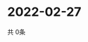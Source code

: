 # 2022-02-27
  共 0条

  <!-- BEGIN -->
  <!-- 最后更新时间Sun Feb 27 2022 10:04:40 GMT+0000 (Coordinated Universal Time) -->
  
  <!-- END -->
  
  